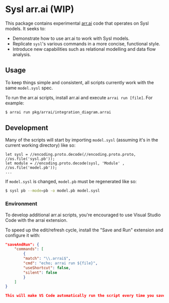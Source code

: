 # Sysl arr.ai (WIP)

This package contains experimental [arr.ai](https://github.com/arr-ai/arrai) code that operates on Sysl models. It seeks to:

* Demonstrate how to use arr.ai to work with Sysl models.
* Replicate `sysl`'s various commands in a more concise, functional style.
* Introduce new capabilities such as relational modelling and data flow analysis.

## Usage

To keep things simple and consistent, all scripts currently work with the same `model.sysl` spec.

To run the arr.ai scripts, install arr.ai and execute `arrai run [file]`. For example:

```bash
$ arrai run pkg/arrai/integration_diagram.arrai
```

## Development

Many of the scripts will start by importing `model.sysl` (assuming it's in the current working directory) like so:

```arrai
let sysl = //encoding.proto.decode(//encoding.proto.proto, //os.file('sysl.pb'));
let module = //encoding.proto.decode(sysl, 'Module' , //os.file('model.pb'));
...
```

If `model.sysl` is changed, `model.pb` must be regenerated like so:

```bash
$ sysl pb --mode=pb -o model.pb model.sysl
```

### Environment

To develop additional arr.ai scripts, you're encouraged to use Visual Studio Code with the arrai extension.

To speed up the edit/refresh cycle, install the "Save and Run" extension and configure it with:

```json
"saveAndRun": {
    "commands": [
        {
        "match": "\\.arrai$",
        "cmd": "echo; arrai run ${file}",
        "useShortcut": false,
        "silent": false
        }
    ]
}

This will make VS Code automatically run the script every time you save it.
